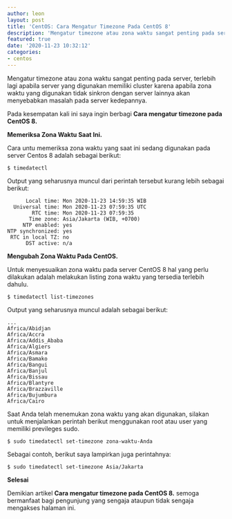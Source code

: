 ```yaml
---
author: leon
layout: post
title: 'CentOS: Cara Mengatur Timezone Pada CentOS 8'
description: 'Mengatur timezone atau zona waktu sangat penting pada server, terlebih lagi apabila server yang digunakan memiliki cluster karena apabila zona waktu yang digunakan tidak sinkron dengan server lainnya akan menyebabkan masalah pada server kedepannya'
featured: true
date: '2020-11-23 10:32:12'
categories:
- centos
---
```


Mengatur timezone atau zona waktu sangat penting pada server, terlebih lagi apabila server yang digunakan memiliki cluster karena apabila zona waktu yang digunakan tidak sinkron dengan server lainnya akan menyebabkan masalah pada server kedepannya.

Pada kesempatan kali ini saya ingin berbagi **Cara mengatur timezone pada CentOS 8.**

**Memeriksa Zona Waktu Saat Ini.**

Cara untu memeriksa zona waktu yang saat ini sedang digunakan pada server Centos 8 adalah sebagai berikut:

<!--kg-card-begin: markdown-->

    $ timedatectl

<!--kg-card-end: markdown-->

Output yang seharusnya muncul dari perintah tersebut kurang lebih sebagai berikut:

<!--kg-card-begin: markdown-->

          Local time: Mon 2020-11-23 14:59:35 WIB
      Universal time: Mon 2020-11-23 07:59:35 UTC
            RTC time: Mon 2020-11-23 07:59:35
           Time zone: Asia/Jakarta (WIB, +0700)
         NTP enabled: yes
    NTP synchronized: yes
     RTC in local TZ: no
          DST active: n/a

<!--kg-card-end: markdown-->

**Mengubah Zona Waktu Pada CentOS.**

Untuk menyesuaikan zona waktu pada server CentOS 8 hal yang perlu dilakukan adalah melakukan listing zona waktu yang tersedia terlebih dahulu.

<!--kg-card-begin: markdown-->

    $ timedatectl list-timezones

<!--kg-card-end: markdown-->

Output yang seharusnya muncul adalah sebagai berikut:

<!--kg-card-begin: markdown-->

    ...
    Africa/Abidjan
    Africa/Accra
    Africa/Addis_Ababa
    Africa/Algiers
    Africa/Asmara
    Africa/Bamako
    Africa/Bangui
    Africa/Banjul
    Africa/Bissau
    Africa/Blantyre
    Africa/Brazzaville
    Africa/Bujumbura
    Africa/Cairo

<!--kg-card-end: markdown-->

Saat Anda telah menemukan zona waktu yang akan digunakan, silakan untuk menjalankan perintah berikut menggunakan root atau user yang memiliki previleges sudo.

<!--kg-card-begin: html--><script async src="https://pagead2.googlesyndication.com/pagead/js/adsbygoogle.js"></script><ins class="adsbygoogle" style="display:block; text-align:center;" data-ad-layout="in-article" data-ad-format="fluid" data-ad-client="ca-pub-1515372853161377" data-ad-slot="4684565489"></ins><script>
     (adsbygoogle = window.adsbygoogle || []).push({});
</script><!--kg-card-end: html--><!--kg-card-begin: markdown-->

    $ sudo timedatectl set-timezone zona-waktu-Anda

<!--kg-card-end: markdown-->

Sebagai contoh, berikut saya lampirkan juga perintahnya:

<!--kg-card-begin: markdown-->

    $ sudo timedatectl set-timezone Asia/Jakarta

<!--kg-card-end: markdown-->

**Selesai**

Demikian artikel **Cara mengatur timezone pada CentOS 8.** semoga bermanfaat bagi pengunjung yang sengaja ataupun tidak sengaja mengakses halaman ini.

